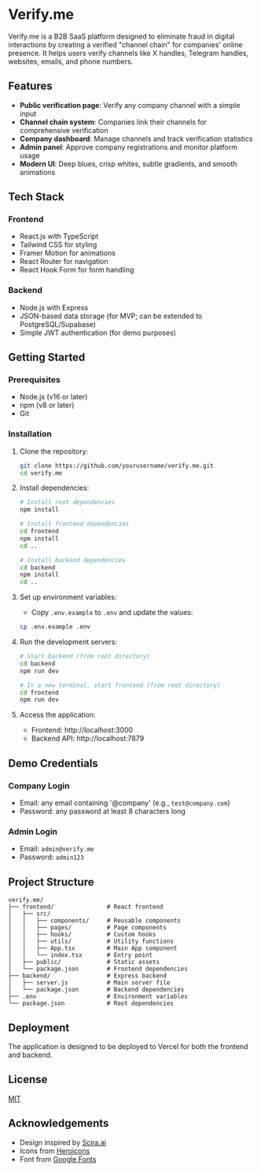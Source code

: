 # Verify.me

Verify.me is a B2B SaaS platform designed to eliminate fraud in digital interactions by creating a verified "channel chain" for companies' online presence. It helps users verify channels like X handles, Telegram handles, websites, emails, and phone numbers.

## Features

- **Public verification page**: Verify any company channel with a simple input
- **Channel chain system**: Companies link their channels for comprehensive verification
- **Company dashboard**: Manage channels and track verification statistics
- **Admin panel**: Approve company registrations and monitor platform usage
- **Modern UI**: Deep blues, crisp whites, subtle gradients, and smooth animations

## Tech Stack

### Frontend
- React.js with TypeScript 
- Tailwind CSS for styling
- Framer Motion for animations
- React Router for navigation
- React Hook Form for form handling

### Backend
- Node.js with Express
- JSON-based data storage (for MVP; can be extended to PostgreSQL/Supabase)
- Simple JWT authentication (for demo purposes)

## Getting Started

### Prerequisites
- Node.js (v16 or later)
- npm (v8 or later)
- Git

### Installation

1. Clone the repository:
   ```bash
   git clone https://github.com/yourusername/verify.me.git
   cd verify.me
   ```

2. Install dependencies:
   ```bash
   # Install root dependencies
   npm install

   # Install frontend dependencies
   cd frontend
   npm install
   cd ..

   # Install backend dependencies
   cd backend
   npm install
   cd ..
   ```

3. Set up environment variables:
   - Copy `.env.example` to `.env` and update the values:
   ```bash
   cp .env.example .env
   ```

4. Run the development servers:
   ```bash
   # Start backend (from root directory)
   cd backend
   npm run dev

   # In a new terminal, start frontend (from root directory)
   cd frontend
   npm run dev
   ```

5. Access the application:
   - Frontend: http://localhost:3000
   - Backend API: http://localhost:7879
   
## Demo Credentials

### Company Login
- Email: any email containing '@company' (e.g., `test@company.com`)
- Password: any password at least 8 characters long

### Admin Login  
- Email: `admin@verify.me`
- Password: `admin123`

## Project Structure
```
verify.me/
├── frontend/               # React frontend
│   ├── src/
│   │   ├── components/     # Reusable components
│   │   ├── pages/          # Page components
│   │   ├── hooks/          # Custom hooks
│   │   ├── utils/          # Utility functions
│   │   ├── App.tsx         # Main App component
│   │   └── index.tsx       # Entry point
│   ├── public/             # Static assets
│   └── package.json        # Frontend dependencies
├── backend/                # Express backend
│   ├── server.js           # Main server file
│   └── package.json        # Backend dependencies
├── .env                    # Environment variables
└── package.json            # Root dependencies
```

## Deployment

The application is designed to be deployed to Vercel for both the frontend and backend.

## License

[MIT](LICENSE)

## Acknowledgements

- Design inspired by [Scira.ai](https://scira.ai)
- Icons from [Heroicons](https://heroicons.com/)
- Font from [Google Fonts](https://fonts.google.com/) 